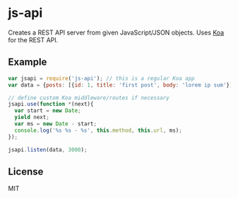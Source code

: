 # js-api
Creates a REST API server from given JavaScript/JSON objects. Uses [Koa](https://github.com/koajs/koa) for the REST API.

## Example
```javascript
var jsapi = require('js-api'); // this is a regular Koa app
var data = {posts: [{id: 1, title: 'first post', body: 'lorem ip sum'}]};

// define custom Koa middleware/routes if necessary
jsapi.use(function *(next){
  var start = new Date;
  yield next;
  var ms = new Date - start;
  console.log('%s %s - %s', this.method, this.url, ms);
});

jsapi.listen(data, 3000);
```

## License
MIT

